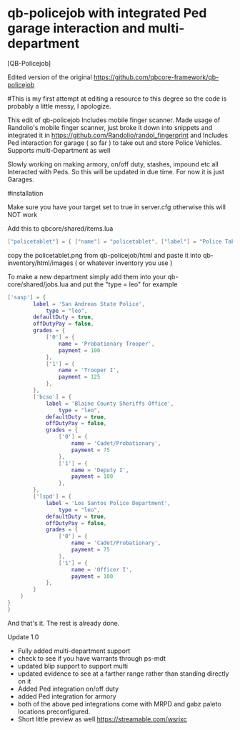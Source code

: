 # qb-policejob with integrated Ped garage interaction and multi-department
[QB-Policejob]

Edited version of the original https://github.com/qbcore-framework/qb-policejob

#This is my first attempt at editing a resource to this degree so the code is probably a little messy, I apologize.


This edit of qb-policejob Includes mobile finger scanner. Made usage of Randolio's mobile finger scanner, just broke it down into snippets and integrated it in https://github.com/Randolio/randol_fingerprint and Includes Ped interaction for garage ( so far ) to take out and store Police Vehicles. Supports multi-Department as well

Slowly working on making armory, on/off duty, stashes, impound etc all Interacted with Peds. So this will be updated in due time. For now it is just Garages.

#installation

Make sure you have your target set to true in server.cfg otherwise this will NOT work

Add this to qbcore/shared/items.lua
```lua
["policetablet"] = { ["name"] = "policetablet", ["label"] = "Police Tablet", ["weight"] = 5000, ["type"] = "item", ["image"] = "policetablet.png", ["unique"] = true, ['useable'] = true, ["shouldClose"] = true, ["combinable"] = nil, ["description"] = "A mobile fingerprint tablet." },
```

copy the policetablet.png from qb-policejob/html and paste it into qb-inventory/html/images ( or whatever inventory you use )

To make a new department simply add them into your qb-core/shared/jobs.lua and put the "type = leo" for example

```lua
['sasp'] = {
		label = 'San Andreas State Police',
        	type = "leo",
		defaultDuty = true,
		offDutyPay = false,
		grades = {
            ['0'] = {
                name = 'Probationary Trooper',
                payment = 100
            },
		    ['1'] = {
                name = 'Trooper I',
                payment = 125
            },
	    },
	    ['bcso'] = {
	    	label = 'Blaine County Sheriffs Office',
            	type = "leo",
	    	defaultDuty = true,
	    	offDutyPay = false,
	    	grades = {
                ['0'] = {
                    name = 'Cadet/Probationary',
                    payment = 75
                },
	    	    ['1'] = {
                    name = 'Deputy I',
                    payment = 100
                },
	    },
	    ['lspd'] = {
	    	label = 'Los Santos Police Department',
            	type = "leo",
	    	defaultDuty = true,
	    	offDutyPay = false,
	    	grades = {
                ['0'] = {
                    name = 'Cadet/Probationary',
                    payment = 75
                },
	    	    ['1'] = {
                    name = 'Officer I',
                    payment = 100
            },
        }
    }
}
}
```

And that's it. The rest is already done.



Update 1.0
- Fully added multi-department support
- check to see if you have warrants through ps-mdt
- updated blip support to support multi
- updated evidence to see at a farther range rather than standing directly on it
- Added Ped integration on/off duty
- added Ped integration for armory
- both of the above ped integrations come with MRPD and gabz paleto locations preconfigured.
- Short little preview as well https://streamable.com/wsrixc



